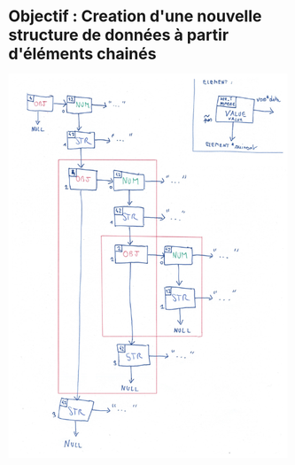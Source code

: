 # Objectif : Creation d'une nouvelle structure de données à partir d'éléments chainés

![alt text](schema.jpg)
